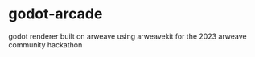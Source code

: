 # godot-arcade
godot renderer built on arweave using arweavekit for the 2023 arweave community hackathon
